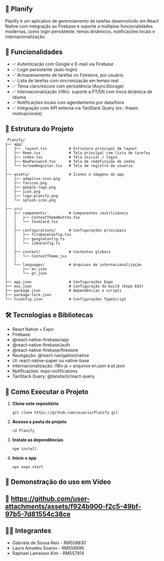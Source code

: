 ## 📌 Planify

Planify é um aplicativo de gerenciamento de tarefas desenvolvido em React Native com integração ao Firebase e suporte a múltiplas funcionalidades modernas, como login persistente, temas dinâmicos, notificações locais e internacionalização.


## 🚀 Funcionalidades

- ✅ Autenticação com Google e E-mail via Firebase
- ✅ Login persistente (auto-login)
- ✅ Armazenamento de tarefas no Firestore, por usuário
- ✅ Lista de tarefas com sincronização em tempo real
- ✅ Tema claro/escuro com persistência (AsyncStorage)
- ✅ Internacionalização (i18n): suporte a PT/EN com troca dinâmica de idioma
- ✅ Notificações locais com agendamento por data/hora
- ✅ Integração com API externa via TanStack Query (ex.: frases motivacionais)


## 📂 Estrutura do Projeto

```
 Planify/
├── app/
│   ├── _layout.tsx          # Estrutura principal de layout 
│   ├── Home.tsx             # Tela principal com lista de tarefas 
│   ├── index.tsx            # Tela inicial / login 
│   ├── NewPassword.tsx      # Tela de redefinição de senha
│   └── ScreemRegister.tsx   # Tela de registro de usuário
│
├── assets/                  # Ícones e imagens do app
│   ├── adaptive-icon.png
│   ├── favicon.png
│   ├── google-logo.png
│   ├── icon.png
│   ├── logo-planify.png
│   └── splash-icon.png
│
├── src/
│   ├── components/          # Componentes reutilizáveis
│   │   ├── ContextThemeButton.tsx
│   │   └── TaskCard.tsx
│   │
│   ├── configurations/      # Configurações principais
│   │   ├── firebaseConfig.tsx
│   │   ├── googleConfig.ts
│   │   └── i18nConfig.ts
│   │
│   ├── context/             # Contextos globais
│   │   └── ContextTheme.jsx
│   │
│   └── languages/           # Arquivos de internacionalização
│       ├── en.json
│       └── pt.json
│
├── app.json                 # Configurações Expo
├── eas.json                 # Configuração do build (Expo EAS)
├── package.json             # Dependências e scripts
├── package-lock.json
└── tsconfig.json            # Configurações TypeScript
```

## 🛠️ Tecnologias e Bibliotecas

- React Native + Expo
- Firebase:
 - @react-native-firebase/app
 - @react-native-firebase/auth
 - @react-native-firebase/firestore
- Navegação: @react-navigation/native
- UI: react-native-paper ou native-base
- Internacionalização: i18n-js + arquivos en.json e pt.json
- Notificações: expo-notifications
- TanStack Query: @tanstack/react-query


## 📱 Como Executar o Projeto

1. **Clone este repositório**
   
   ```git clone https://github.com/usuario/Planify.git```

3. **Acesse a pasta do projeto**

   ```cd Planify```

5. **Instale as dependências**

   ```npm install```

6. **Inicie o app**

   ```npx expo start```


## 🎥 Demonstração do uso em Vídeo
## 📌 https://github.com/user-attachments/assets/f924b900-f2c5-49bf-97b5-7d81554c38ce


## 👨‍💻 Integrantes

- Gabriela de Sousa Reis - RM558830
- Laura Amadeu Soares - RM556690
- Raphael Lamaison Kim - RM557914
